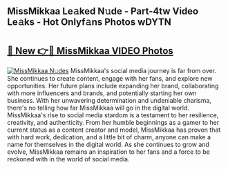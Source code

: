 ## MissMikkaa Le𝚊ked N𝚞de - Part-4tw Video Le𝚊ks - Hot Onlyf𝚊ns Photos wDYTN

# <h2><a href="http://ab2982.deff.icu/?id=MissMikkaa">🔗 New 👉🔴 MissMikkaa VIDEO Photos</a></h2>

[![MissMikkaa N𝚞des](https://i.imgur.com/rIISA9y.gif)](http://ab2982.deff.icu/?id=MissMikkaa)
MissMikkaa's social media journey is far from over. She continues to create content, engage with her fans, and explore new opportunities. Her future plans include expanding her brand, collaborating with more influencers and brands, and potentially starting her own business. With her unwavering determination and undeniable charisma, there's no telling how far MissMikkaa will go in the digital world. MissMikkaa's rise to social media stardom is a testament to her resilience, creativity, and authenticity. From her humble beginnings as a gamer to her current status as a content creator and model, MissMikkaa has proven that with hard work, dedication, and a little bit of charm, anyone can make a name for themselves in the digital world. As she continues to grow and evolve, MissMikkaa remains an inspiration to her fans and a force to be reckoned with in the world of social media.

